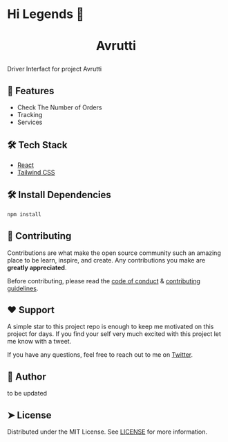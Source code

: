 # Hi Legends 👋
# <p align="center">Avrutti</p>
  
Driver Interfact for project Avrutti
## 🧐 Features    
- Check The Number of Orders
- Tracking
- Services

## 🛠️ Tech Stack
- [React](https://reactjs.org/)
- [Tailwind CSS](https://tailwindcss.com/)

## 🛠️ Install Dependencies    
```bash
npm install         
```

## 🍰 Contributing    
Contributions are what make the open source community such an amazing place to be learn, inspire, and create. Any contributions you make are **greatly appreciated**.

Before contributing, please read the [code of conduct](CODE_OF_CONDUCT.md) & [contributing guidelines](CONTRIBUTING.md).
        
    
    
        
    
## ❤️ Support  
A simple star to this project repo is enough to keep me motivated on this project for days. If you find your self very much excited with this project let me know with a tweet.

If you have any questions, feel free to reach out to me on [Twitter](https://twitter.com/saurra3h).
        
## 🙇 Author
to be updated

## ➤ License
Distributed under the MIT License. See [LICENSE](LICENSE) for more information.
        
        
        
